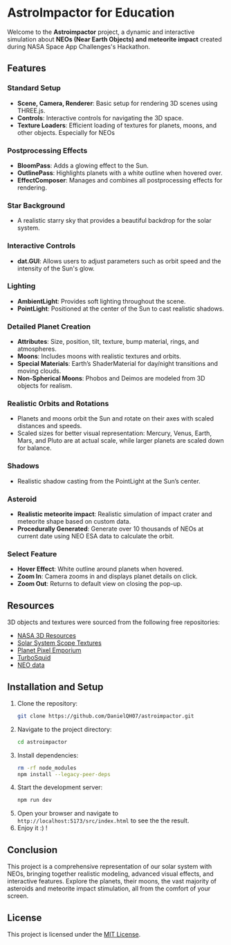 # AstroImpactor for Education

Welcome to the **Astroimpactor** project, a dynamic and interactive simulation about **NEOs (Near Earth Objects) and meteorite impact** created during NASA Space App Challenges's Hackathon.

## Features

### Standard Setup
- **Scene, Camera, Renderer**: Basic setup for rendering 3D scenes using THREE.js.
- **Controls**: Interactive controls for navigating the 3D space.
- **Texture Loaders**: Efficient loading of textures for planets, moons, and other objects. Especially for NEOs

### Postprocessing Effects
- **BloomPass**: Adds a glowing effect to the Sun.
- **OutlinePass**: Highlights planets with a white outline when hovered over.
- **EffectComposer**: Manages and combines all postprocessing effects for rendering.

### Star Background
- A realistic starry sky that provides a beautiful backdrop for the solar system.

### Interactive Controls
- **dat.GUI**: Allows users to adjust parameters such as orbit speed and the intensity of the Sun's glow.

### Lighting
- **AmbientLight**: Provides soft lighting throughout the scene.
- **PointLight**: Positioned at the center of the Sun to cast realistic shadows.

### Detailed Planet Creation
- **Attributes**: Size, position, tilt, texture, bump material, rings, and atmospheres.
- **Moons**: Includes moons with realistic textures and orbits.
- **Special Materials**: Earth’s ShaderMaterial for day/night transitions and moving clouds.
- **Non-Spherical Moons**: Phobos and Deimos are modeled from 3D objects for realism.

### Realistic Orbits and Rotations
- Planets and moons orbit the Sun and rotate on their axes with scaled distances and speeds.
- Scaled sizes for better visual representation: Mercury, Venus, Earth, Mars, and Pluto are at actual scale, while larger planets are scaled down for balance.

### Shadows
- Realistic shadow casting from the PointLight at the Sun’s center.

### Asteroid
- **Realistic meteorite impact**: Realistic simulation of impact crater and meteorite shape based on custom data.
- **Procedurally Generated**: Generate over 10 thousands of NEOs at current date using NEO ESA data to calculate the orbit.

### Select Feature
- **Hover Effect**: White outline around planets when hovered.
- **Zoom In**: Camera zooms in and displays planet details on click.
- **Zoom Out**: Returns to default view on closing the pop-up.

## Resources
3D objects and textures were sourced from the following free repositories:
- [NASA 3D Resources](https://nasa3d.arc.nasa.gov/images)
- [Solar System Scope Textures](https://www.solarsystemscope.com/textures/)
- [Planet Pixel Emporium](https://planetpixelemporium.com/index.php)
- [TurboSquid](https://www.turbosquid.com/)
- [NEO data](https://neo.ssa.esa.int/computer-access)

## Installation and Setup
1. Clone the repository:
    ```sh
    git clone https://github.com/DanielQH07/astroimpactor.git
    ```
2. Navigate to the project directory:
    ```sh
    cd astroimpactor
    ```
3. Install dependencies:
    ```sh
    rm -rf node_modules
    npm install --legacy-peer-deps
    ```
4. Start the development server:
    ```sh
    npm run dev
    ```
5. Open your browser and navigate to `http://localhost:5173/src/index.html` to see the the result.
6. Enjoy it :) !

## Conclusion
This project is a comprehensive representation of our solar system with NEOs, bringing together realistic modeling, advanced visual effects, and interactive features. Explore the planets, their moons, the vast majority of asteroids and meteorite impact stimulation, all from the comfort of your screen.

## License

This project is licensed under the [MIT License](./LICENSE).
